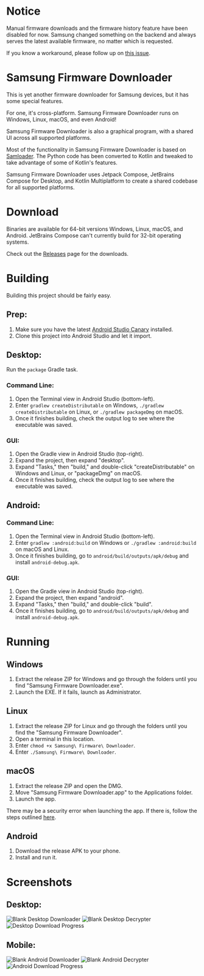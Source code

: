 # Notice
Manual firmware downloads and the firmware history feature have been disabled for now. Samsung changed something on the backend and always serves the latest available firmware, no matter which is requested.

If you know a workaround, please follow up on [this issue](https://github.com/zacharee/SamloaderKotlin/issues/10).

# Samsung Firmware Downloader
This is yet another firmware downloader for Samsung devices, but it has some special features.

For one, it's cross-platform. Samsung Firmware Downloader runs on Windows, Linux, macOS, and even Android! 

Samsung Firmware Downloader is also a graphical program, with a shared UI across all supported platforms.

Most of the functionality in Samsung Firmware Downloader is based on [Samloader](https://github.com/nlscc/samloader). The Python code has been converted to Kotlin and tweaked to take advantage of some of Kotlin's features.

Samsung Firmware Downloader uses Jetpack Compose, JetBrains Compose for Desktop, and Kotlin Multiplatform to create a shared codebase for all supported platforms.

# Download
Binaries are available for 64-bit versions Windows, Linux, macOS, and Android. JetBrains Compose can't currently build for 32-bit operating systems.

Check out the [Releases](https://github.com/zacharee/SamloaderKotlin/releases) page for the downloads.

# Building
Building this project should be fairly easy.

## Prep:
1. Make sure you have the latest [Android Studio Canary](https://developer.android.com/studio/preview) installed.
2. Clone this project into Android Studio and let it import.
   
## Desktop:
Run the `package` Gradle task.

### Command Line:
1. Open the Terminal view in Android Studio (bottom-left).
2. Enter `gradlew createDistributable` on Windows, `./gradlew createDistributable` on Linux, or `./gradlew packageDmg` on macOS.
3. Once it finishes building, check the output log to see where the executable was saved.

### GUI:
1. Open the Gradle view in Android Studio (top-right).
2. Expand the project, then expand "desktop".
3. Expand "Tasks," then "build," and double-click "createDistributable" on Windows and Linux, or "packageDmg" on macOS.
4. Once it finishes building, check the output log to see where the executable was saved.

## Android:

### Command Line:
1. Open the Terminal view in Android Studio (bottom-left).
2. Enter `gradlew :android:build` on Windows or `./gradlew :android:build` on macOS and Linux.
3. Once it finishes building, go to `android/build/outputs/apk/debug` and install `android-debug.apk`.

### GUI:
1. Open the Gradle view in Android Studio (top-right).
2. Expand the project, then expand "android".
3. Expand "Tasks," then "build," and double-click "build".
4. Once it finishes building, go to `android/build/outputs/apk/debug` and install `android-debug.apk`.

# Running

## Windows

1. Extract the release ZIP for Windows and go through the folders until you find "Samsung Firmware Downloader.exe".
2. Launch the EXE. If it fails, launch as Administrator.

## Linux

1. Extract the release ZIP for Linux and go through the folders until you find the "Samsung Firmware Downloader".
2. Open a terminal in this location.
3. Enter `chmod +x Samsung\ Firmware\ Downloader`.
4. Enter `./Samsung\ Firmware\ Downloader`.

## macOS

1. Extract the release ZIP and open the DMG.
2. Move "Samsung Firmware Downloader.app" to the Applications folder.
3. Launch the app.

There may be a security error when launching the app. If there is, follow the steps outlined [here](https://github.com/hashicorp/terraform/issues/23033#issuecomment-542302933).

## Android

1. Download the release APK to your phone.
2. Install and run it.

# Screenshots

## Desktop:

![Blank Desktop Downloader](/screenshots/DesktopDownloadViewBlank.png)
![Blank Desktop Decrypter](/screenshots/DesktopDecryptViewBlank.png)
![Desktop Download Progress](/screenshots/DesktopDownloadViewProgress.png)

## Mobile:
![Blank Android Downloader](/screenshots/AndroidDownloadViewBlank.jpg)
![Blank Android Decrypter](/screenshots/AndroidDecryptViewBlank.jpg)
![Android Download Progress](/screenshots/AndroidDownloadViewProgress.jpg)
